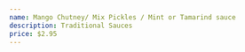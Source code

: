 ```yaml
---
name: Mango Chutney/ Mix Pickles / Mint or Tamarind sauce
description: Traditional Sauces
price: $2.95
---
```

